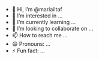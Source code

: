 - 👋 Hi, I’m @mariailtaf
- 👀 I’m interested in ...
- 🌱 I’m currently learning ...
- 💞️ I’m looking to collaborate on ...
- 📫 How to reach me ...
- 😄 Pronouns: ...
- ⚡ Fun fact: ...

<!---
mariailtaf/mariailtaf is a ✨ special ✨ repository because its `README.md` (this file) appears on your GitHub profile.
You can click the Preview link to take a look at your changes.
--->
